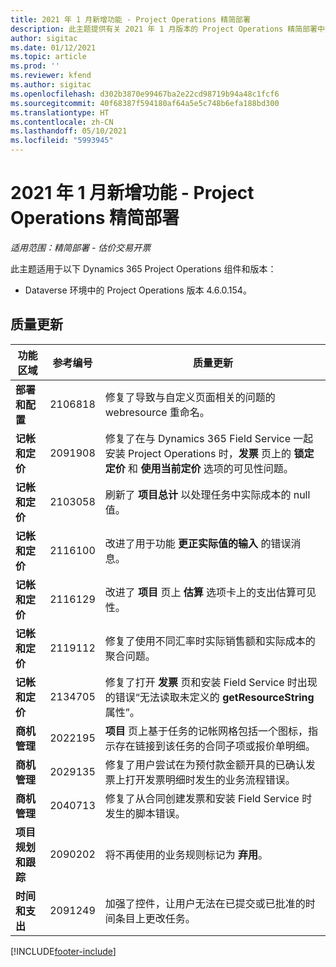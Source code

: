 ```yaml
---
title: 2021 年 1 月新增功能 - Project Operations 精简部署
description: 此主题提供有关 2021 年 1 月版本的 Project Operations 精简部署中推出的质量更新的信息。
author: sigitac
ms.date: 01/12/2021
ms.topic: article
ms.prod: ''
ms.reviewer: kfend
ms.author: sigitac
ms.openlocfilehash: d302b3870e99467ba2e22cd98719b94a48c1fcf6
ms.sourcegitcommit: 40f68387f594180af64a5e5c748b6efa188bd300
ms.translationtype: HT
ms.contentlocale: zh-CN
ms.lasthandoff: 05/10/2021
ms.locfileid: "5993945"
---
```

# <a name="whats-new-january-2021---project-operations-lite-deployment"></a>2021 年 1 月新增功能 - Project Operations 精简部署


_适用范围：精简部署 - 估价交易开票_

此主题适用于以下 Dynamics 365 Project Operations 组件和版本：

  - Dataverse 环境中的 Project Operations 版本 4.6.0.154。
  
## <a name="quality-updates"></a>质量更新

| **功能区域** | **参考编号** | **质量更新** |
| --- | --- | --- |
| **部署和配置** | 2106818 | 修复了导致与自定义页面相关的问题的 webresource 重命名。 |
| **记帐和定价** | 2091908 | 修复了在与 Dynamics 365 Field Service 一起安装 Project Operations 时，**发票** 页上的 **锁定定价** 和 **使用当前定价** 选项的可见性问题。 |
| **记帐和定价** | 2103058 | 刷新了 **项目总计** 以处理任务中实际成本的 null 值。 |
| **记帐和定价** | 2116100 | 改进了用于功能 **更正实际值的输入** 的错误消息。 |
| **记帐和定价** | 2116129 | 改进了 **项目** 页上 **估算** 选项卡上的支出估算可见性。 |
| **记帐和定价** | 2119112 | 修复了使用不同汇率时实际销售额和实际成本的聚合问题。 |
| **记帐和定价** | 2134705 | 修复了打开 **发票** 页和安装 Field Service 时出现的错误“无法读取未定义的 **getResourceString** 属性”。 |
| **商机管理** | 2022195 | **项目** 页上基于任务的记帐网格包括一个图标，指示存在链接到该任务的合同子项或报价单明细。 |
| **商机管理** | 2029135 | 修复了用户尝试在为预付款金额开具的已确认发票上打开发票明细时发生的业务流程错误。 |
| **商机管理** | 2040713 | 修复了从合同创建发票和安装 Field Service 时发生的脚本错误。 |
| **项目规划和跟踪** | 2090202 | 将不再使用的业务规则标记为 **弃用**。 |
| **时间和支出** | 2091249 | 加强了控件，让用户无法在已提交或已批准的时间条目上更改任务。 |


[!INCLUDE[footer-include](../../includes/footer-banner.md)]